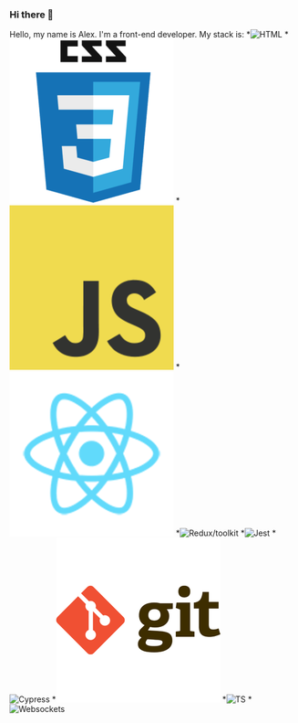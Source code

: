 ### Hi there 👋
Hello, my name is Alex. I'm a front-end developer. 
My stack is: 
*![HTML](https://https://raw.githubusercontent.com/github/explore/80688e429a7d4ef2fca1e82350fe8e3517d3494d/topics/html/html.png)
*![CSS](https://raw.githubusercontent.com/github/explore/80688e429a7d4ef2fca1e82350fe8e3517d3494d/topics/css/css.png)
*![JS](https://raw.githubusercontent.com/github/explore/80688e429a7d4ef2fca1e82350fe8e3517d3494d/topics/javascript/javascript.png)
*![React](https://raw.githubusercontent.com/github/explore/80688e429a7d4ef2fca1e82350fe8e3517d3494d/topics/react/react.png)
*![Redux/toolkit](https://repository-images.githubusercontent.com/347723622/92065800-865a-11eb-9626-dff3cb7fef55)
*![Jest](https://www.jetbrains.com/pycharm/guide/assets/jest-5ee71e9b.svg)
*![Cypress](https://cdn.dribbble.com/userupload/3382127/file/still-8e8973a6269c296bc965098ef2e2fff5.png?resize=1600x1200)
*![Git](https://raw.githubusercontent.com/github/explore/80688e429a7d4ef2fca1e82350fe8e3517d3494d/topics/git/git.png)
*![TS](https://web-forward.de/wp-content/uploads/2020/06/typescript-rand.jpg)
*![Websockets](https://images.ctfassets.net/3prze68gbwl1/2wPoHzsu9XxvPnpDOKOW5X/91a7190c8e112297a2f951fbc1f6b6e6/websocket.svg)

<!--
**pavloveone/pavloveone** is a ✨ _special_ ✨ repository because its `README.md` (this file) appears on your GitHub profile.

Here are some ideas to get you started:

- 🔭 I’m currently working on ...
- 🌱 I’m currently learning ...
- 👯 I’m looking to collaborate on ...
- 🤔 I’m looking for help with ...
- 💬 Ask me about ...
- 📫 How to reach me: ...
- 😄 Pronouns: ...
- ⚡ Fun fact: ...
-->
